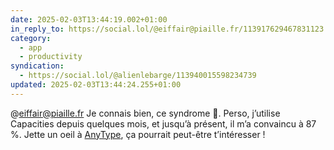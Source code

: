 ```yaml
---
date: 2025-02-03T13:44:19.002+01:00
in_reply_to: https://social.lol/@eiffair@piaille.fr/113917629467831123
category:
  - app
  - productivity
syndication:
  - https://social.lol/@alienlebarge/113940015598234739
updated: 2025-02-03T13:44:24.255+01:00
---
```


@eiffair@piaille.fr Je connais bien, ce syndrome .
Perso, j’utilise Capacities depuis quelques mois, et jusqu’à présent, il m’a convaincu à 87 %. Jette un oeil à [AnyType](https://anytype.io/), ça pourrait peut-être t’intéresser !
